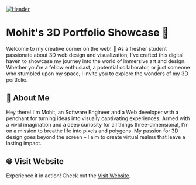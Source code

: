[![Header](https://img.shields.io/badge/Portfolio-Mohit's%203D%20Showcase-brightgreen?style=for-the-badge)](https://mohit-singh-rajput.vercel.app/)

# Mohit's 3D Portfolio Showcase 🌟

Welcome to my creative corner on the web! 🚀 As a fresher student passionate about 3D web design and visualization, I've crafted this digital haven to showcase my journey into the world of immersive art and design. Whether you're a fellow enthusiast, a potential collaborator, or just someone who stumbled upon my space, I invite you to explore the wonders of my 3D portfolio.

## 🎨 About Me

Hey there! I'm Mohit, an Software Engineer and a Web developer with a penchant for turning ideas into visually captivating experiences. Armed with a vivid imagination and a deep curiosity for all things three-dimensional, I'm on a mission to breathe life into pixels and polygons. My passion for 3D design goes beyond the screen – I aim to create virtual realms that leave a lasting impact.

## 🌐 Visit Website

Experience it in action! Check out the <a href="https://mohit-singh-rajput.vercel.app/" target="_blank">Visit Website</a>.
